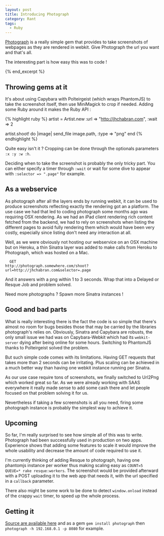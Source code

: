 ```yaml
---
layout: post
title: Introducing Photograph
category: Rant
tags:
  - Ruby
---
```


[Photograph](http://github.com/jhchabran/photograph/) is a really simple
gem that provides to take screenshots of webpages as they are rendered
in webkit. Give Photograph the url you want and that's all. 

The interesting part is how easy this was to code !

{% end_excerpt %}

## Throwing gems at it

It's about using Capybara with Polteirgeist (which wraps PhantomJS) to take the screenshot itself, then use MiniMagick 
to crop if needed. Adding some Ruby around it makes the Ruby API : 

{% highlight ruby %}
artist = Artist.new :url => "http://jhchabran.com", :wait => 2

artist.shoot! do |image|
  send_file image.path, :type => "png"
end
{% endhighlight %}

Quite easy isn't it ? Cropping can be done through the optionals
parameters ``:x :y :w :h``. 

Deciding when to take the screenshot is probably the only tricky part.
You can either specify a timer through ``:wait``  or wait for some dive
to appear with ``:selector => ".page"`` for example. 

## As a webservice 

As photograph after all the layers ends by running webkit, it can be
used to produce screenshots reflecting exactly the rendering got an a
platform. The use case we had that led to coding photograph some months ago
was requiring OSX rendering. As we had an iPad client rendering rich
content fetched from the backend, we had to rely on screenshots when
listing the different pages to avoid fully rendering them which would
have been very costly, especially since listing don't need any
interaction at all. 

Well, as we were obviously not hosting our webservice on an OSX machine
but on Heroku, a thin Sinatra layer was added to make calls from Heroku
to Photograph, which was hosted on a Mac. 

```
  GET
http://photograph.somewhere.com/shoot?url=http://jhchabran.com&selector=.page
```

And it answers with a png within 1 to 3 seconds. Wrap that into a
Delayed or Resque Job and problem solved.

Need more photographs ? Spawn more Sinatra instances !

## Good and bad parts

What is really interesting there is the fact the code is so simple that
there's almost no room for bugs besides those that may be carried by the
libraries photograph's relies on. Obviously, Sinatra and Capybara are
robusts, the only small issue we had was on Capybara-Webkit which had
its ``webkit-server`` dying after being online for some hours. Switching
to PhantomJS thanks to Polteirgeist solved the problem.  

But such simple code comes with its limitations. Having GET requests
that takes more than 2 seconds can be irritating. Plus scaling can be
achieved in a much better way than having one webkit instance running
per Sinatra. 

As our use case require tons of screenshots, we finally switched to
Url2Png which worked great so far. As we were already working with SAAS
everywhere it really made sense to add some cash there and let people
focused on that problem solving it for us. 

Nevertheless if taking a few screenshots is all you need, firing some
photograph instance is probably the simplest way to achieve it. 

## Upcoming 

So far, I'm really surprised to see how simple all of this was to write.
Photograph had been successfully used in production on two apps.
Experience shows that adding some features to scale it would improve the
whole usability and decrease the amount of code required to use it. 

I'm currently thinking of adding Resque to photograph, having one
phantomjs instance per worker thus making scaling easy as ``COUNT=5
QUEUE=* rake resque:workers``. The screenshot would be provided
afterward with a POST uploading it to the web app that needs it, with
the url specified in a ``callback`` parameter. 

There also might be some work to be done to detect ``window.onload``
instead of the crappy ``wait`` timer, to speed up the whole process.

## Getting it

[Source are available here](https://github.com/jhchabran/photograph/)
and as a gem ``gem install photograph`` then ``photograph -h 192.168.0.1
-p 8080`` for example. 




